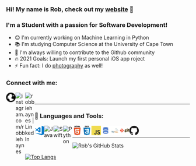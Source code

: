 ### Hi! My name is Rob, check out my [website] 👋

### I'm a Student with a passion for Software Development!
- 😊 I'm currently working on Machine Learning in Python
- 📚 I'm studying Computer Science at the University of Cape Town
- 💎 I'm always willing to contribute to the Github community
- 🔥 2021 Goals: Launch my first personal iOS app roject
- ⚡ Fun fact: I do [photography] as well!

### Connect with me:
[<img align="left" alt="robbiehaynes.co.za" width="26px" src="https://raw.githubusercontent.com/iconic/open-iconic/master/svg/globe.svg"/>][website]
[<img align="left" alt="instagram.com/robbiehaynes" width="26px" src="https://cdn.jsdelivr.net/npm/simple-icons@v3/icons/instagram.svg"/>][instagram]
[<img align="left" alt="robbiehaynes | LinkedIn" width="26px" src="https://cdn.jsdelivr.net/npm/simple-icons@v3/icons/linkedin.svg" />][linkedin]

<br />

---

### 🔨 Languages and Tools:
[<img align="left" alt="Visual Studio Code" width="26px" src="https://raw.githubusercontent.com/github/explore/80688e429a7d4ef2fca1e82350fe8e3517d3494d/topics/visual-studio-code/visual-studio-code.png" />][devwebsite]
[<img align="left" alt="Java" width="26px" src="https://cdn.worldvectorlogo.com/logos/java.svg" />][devwebsite]
[<img align="left" alt="Swift" width="26px" src="https://cdn.iconscout.com/icon/free/png-512/swift-13-722653.png" />][devwebsite]
[<img align="left" alt="Python" width="26px" src="https://brandslogos.com/wp-content/uploads/thumbs/python-logo-vector.svg" />][devwebsite]
[<img align="left" alt="HTML5" width="26px" src="https://raw.githubusercontent.com/github/explore/80688e429a7d4ef2fca1e82350fe8e3517d3494d/topics/html/html.png" />][devwebsite]
[<img align="left" alt="CSS3" width="26px" src="https://raw.githubusercontent.com/github/explore/80688e429a7d4ef2fca1e82350fe8e3517d3494d/topics/css/css.png" />][devwebsite]
[<img align="left" alt="JavaScript" width="26px" src="https://raw.githubusercontent.com/github/explore/80688e429a7d4ef2fca1e82350fe8e3517d3494d/topics/javascript/javascript.png" />][devwebsite]
[<img align="left" alt="SQL" width="26px" src="https://raw.githubusercontent.com/github/explore/80688e429a7d4ef2fca1e82350fe8e3517d3494d/topics/sql/sql.png" />][devwebsite]
[<img align="left" alt="MySQL" width="26px" src="https://raw.githubusercontent.com/github/explore/80688e429a7d4ef2fca1e82350fe8e3517d3494d/topics/mysql/mysql.png" />][devwebsite]
[<img align="left" alt="Git" width="26px" src="https://raw.githubusercontent.com/github/explore/80688e429a7d4ef2fca1e82350fe8e3517d3494d/topics/git/git.png" />][github]
[<img align="left" alt="GitHub" width="26px" src="https://raw.githubusercontent.com/github/explore/78df643247d429f6cc873026c0622819ad797942/topics/github/github.png" />][github]

<br />

---

<img align="left" alt="Rob's GitHub Stats" src="https://github-readme-stats.codestackr.vercel.app/api?username=robbiehaynes&show_icons=true&hide_border=true" />

<br />

[![Top Langs](https://github-readme-stats.vercel.app/api/top-langs/?username=robbiehaynes&layout=compact)][website]

[website]: https://www.robbiehaynes.co.za
[instagram]: https://www.instagram.com/robbiehaynes
[devwebsite]: https://dev.robbiehaynes.co.za
[photography]: https://photos.robbiehaynes.co.za
[github]: https://www.github.com/robbiehaynes
[linkedin]: https://www.linkedin.com/in/roberthaynesza/